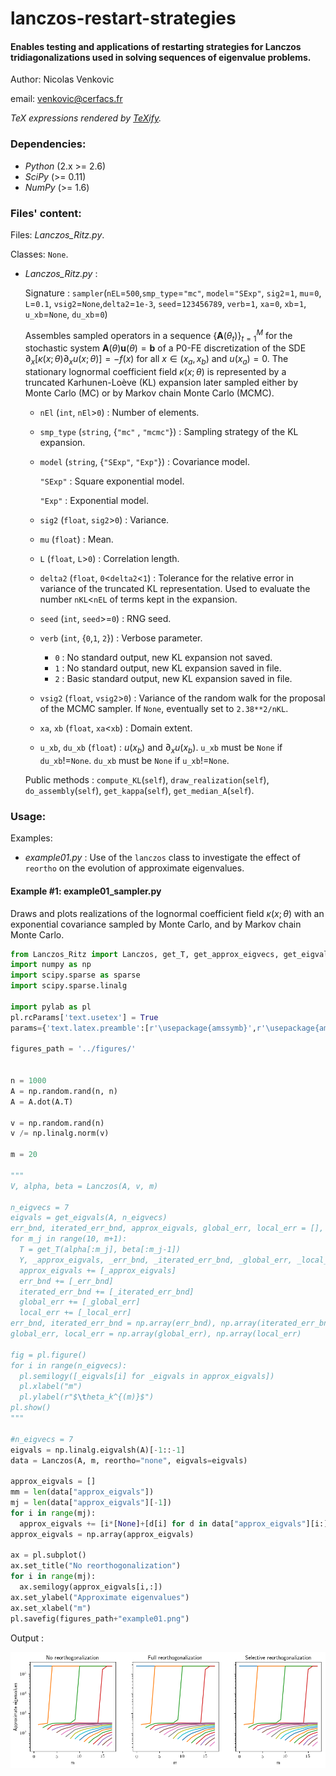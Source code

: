 # lanczos-restart-strategies

#### Enables testing and applications of restarting strategies for Lanczos tridiagonalizations used in solving sequences of eigenvalue problems.

Author: Nicolas Venkovic

email: [venkovic@cerfacs.fr](mailto:venkovic@cerfacs.fr)

_TeX expressions rendered by [TeXify](https://github.com/apps/texify)._

### Dependencies:

 - *Python* (2.x >= 2.6)
 - *SciPy* (>= 0.11)
 - *NumPy* (>= 1.6)

### Files' content:

Files: _Lanczos_Ritz.py_.

Classes: `None`.

- _Lanczos_Ritz.py_ : 

  Signature : `sampler`(`nEL`=`500`,`smp_type`=`"mc"`, `model`=`"SExp"`, `sig2`=`1`, `mu`=`0`, `L`=`0.1`, `vsig2`=`None`,`delta2`=`1e-3`, `seed`=`123456789`, `verb`=`1`, `xa`=`0`, `xb`=`1`, `u_xb`=`None`, `du_xb`=`0`)

  Assembles sampled operators in a sequence $\{\mathbf{A}(\theta_t)\}_{t=1}^M$ for the stochastic system $\mathbf{A}(\theta)\mathbf{u}(\theta)=\mathbf{b}$ of a P0-FE discretization of the SDE $\partial_x[\kappa(x;\theta)\partial_xu(x;\theta)]=-f(x)$ for all $x\in(x_a, x_b)$ and $u(x_a)=0$. The stationary lognormal coefficient field $\kappa(x;\theta)$ is represented by a truncated Karhunen-Loève (KL) expansion later sampled either by Monte Carlo (MC) or by Markov chain Monte Carlo (MCMC).

  - `nEl` (`int`, `nEl`>`0`) : Number of elements.

  - `smp_type` (`string`, {`"mc"` , `"mcmc"`}) : Sampling strategy of the KL expansion.

  - `model` (`string`, {`"SExp"`, `"Exp"`}) : Covariance model.

    `"SExp"` : Square exponential model.

    `"Exp"` : Exponential model.

  - `sig2` (`float`, `sig2`>`0`) : Variance.

  - `mu` (`float`) : Mean.

  - `L` (`float`, `L`>`0`) : Correlation length.

  - `delta2` (`float`, `0`<`delta2`<`1`) : Tolerance for the relative error in variance of the truncated KL representation. Used to evaluate the number `nKL`<`nEL` of terms kept in the expansion.

  - `seed` (`int`, `seed`>=`0`) : RNG seed.

  - `verb` (`int`, {`0`,`1`, `2`}) : Verbose parameter.

    - `0` : No standard output, new KL expansion not saved.
    - `1` : No standard output, new KL expansion saved in file.
    - `2` : Basic standard output, new KL expansion saved in file.

  - `vsig2` (`float`, `vsig2`>`0`) : Variance of the random walk for the proposal of the MCMC sampler. If `None`, eventually set to `2.38**2/nKL`.

  - `xa`, `xb` (`float`, `xa`<`xb`) : Domain extent.

  - `u_xb`, `du_xb` (`float`) : $u(x_b)$ and $\partial_xu(x_b)$. `u_xb` must be `None` if `du_xb`!=`None`. `du_xb` must be `None` if `u_xb`!=`None`.


  Public methods : `compute_KL`(`self`), `draw_realization`(`self`), `do_assembly`(`self`), `get_kappa`(`self`), `get_median_A`(`self`).


### Usage:

Examples:

- _example01.py_ : Use of the `lanczos` class to investigate the effect of `reortho` on the evolution of approximate eigenvalues.

#### Example #1: example01_sampler.py

Draws and plots realizations of the lognormal coefficient field $\kappa(x;\theta)$ with an exponential covariance sampled by Monte Carlo, and by Markov chain Monte Carlo.  

```python
from Lanczos_Ritz import Lanczos, get_T, get_approx_eigvecs, get_eigvals
import numpy as np 
import scipy.sparse as sparse
import scipy.sparse.linalg

import pylab as pl 
pl.rcParams['text.usetex'] = True
params={'text.latex.preamble':[r'\usepackage{amssymb}',r'\usepackage{amsmath}']}

figures_path = '../figures/'


n = 1000
A = np.random.rand(n, n)
A = A.dot(A.T)

v = np.random.rand(n)
v /= np.linalg.norm(v)

m = 20

"""
V, alpha, beta = Lanczos(A, v, m)

n_eigvecs = 7
eigvals = get_eigvals(A, n_eigvecs)
err_bnd, iterated_err_bnd, approx_eigvals, global_err, local_err = [], [], [], [], []
for m_j in range(10, m+1):
  T = get_T(alpha[:m_j], beta[:m_j-1])
  Y, _approx_eigvals, _err_bnd, _iterated_err_bnd, _global_err, _local_err = get_approx_eigvecs(T, V[:,:m_j], A, beta[:m_j-1], n_eigvecs, eigvals=eigvals, output_format=1)
  approx_eigvals += [_approx_eigvals]
  err_bnd += [_err_bnd]
  iterated_err_bnd += [_iterated_err_bnd]
  global_err += [_global_err]
  local_err += [_local_err]
err_bnd, iterated_err_bnd = np.array(err_bnd), np.array(iterated_err_bnd)
global_err, local_err = np.array(global_err), np.array(local_err)

fig = pl.figure()
for i in range(n_eigvecs):
  pl.semilogy([_eigvals[i] for _eigvals in approx_eigvals])
  pl.xlabel("m")
  pl.ylabel(r"$\theta_k^{(m)}$")
pl.show()
"""

#n_eigvecs = 7
eigvals = np.linalg.eigvalsh(A)[-1::-1]
data = Lanczos(A, m, reortho="none", eigvals=eigvals)

approx_eigvals = []
mm = len(data["approx_eigvals"])
mj = len(data["approx_eigvals"][-1])
for i in range(mj):
  approx_eigvals += [i*[None]+[d[i] for d in data["approx_eigvals"][i:]]]
approx_eigvals = np.array(approx_eigvals)

ax = pl.subplot()
ax.set_title("No reorthogonalization")
for i in range(mj):
  ax.semilogy(approx_eigvals[i,:])
ax.set_ylabel("Approximate eigenvalues")
ax.set_xlabel("m")
pl.savefig(figures_path+"example01.png")
```

Output :

![example01](./figures/example01.png)
